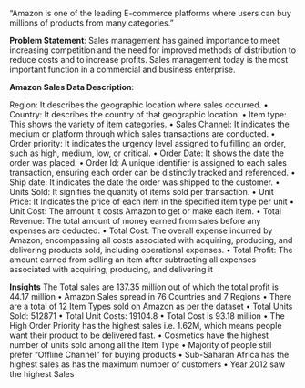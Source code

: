 “Amazon is one of the leading E-commerce platforms where 
users can buy millions of products from many categories.”

**Problem Statement**:
Sales management has gained importance to meet increasing 
competition and the
need for improved methods of distribution to reduce costs and to 
increase profits. 
Sales management today is the most important function in a 
commercial and business enterprise.

**Amazon Sales Data Description**:

Region: It describes the geographic location where sales occurred.
• Country: It describes the country of that geographic location.
• Item type: This shows the variety of item categories.
• Sales Channel: It indicates the medium or platform through which sales transactions are conducted.
• Order priority: It indicates the urgency level assigned to fulfilling an order, such as high, medium, low, or 
critical.
• Order Date: It shows the date the order was placed.
• Order Id: A unique identifier is assigned to each sales transaction, ensuring each order can be distinctly tracked 
and referenced.
• Ship date: It indicates the date the order was shipped to the customer.
• Units Sold: It signifies the quantity of items sold per transaction.
• Unit Price: It Indicates the price of each item in the specified item type per unit
• Unit Cost: The amount it costs Amazon to get or make each item.
• Total Revenue: The total amount of money earned from sales before any expenses are deducted.
• Total Cost: The overall expense incurred by Amazon, encompassing all costs associated with acquiring, 
producing, and delivering products sold, including operational expenses.
• Total Profit: The amount earned from selling an item after subtracting all expenses associated with acquiring, 
producing, and delivering it

**Insights**
The Total sales are 137.35 million out of which the total profit is 44.17 million
• Amazon Sales spread in 76 Countries and 7 Regions
• There are a total of 12 Item Types sold on Amazon as per the dataset
• Total Units Sold: 512871
• Total Unit Costs: 19104.8
• Total Cost is 93.18 million
• The High Order Priority has the highest sales i.e. 1.62M, which means people want their 
product to be delivered fast.
• Cosmetics have the highest number of units sold among all the Item
 Type
• Majority of people still prefer “Offline Channel” for buying products
• Sub-Saharan Africa has the highest sales as has the maximum number of customers
• Year 2012 saw the highest Sales





















